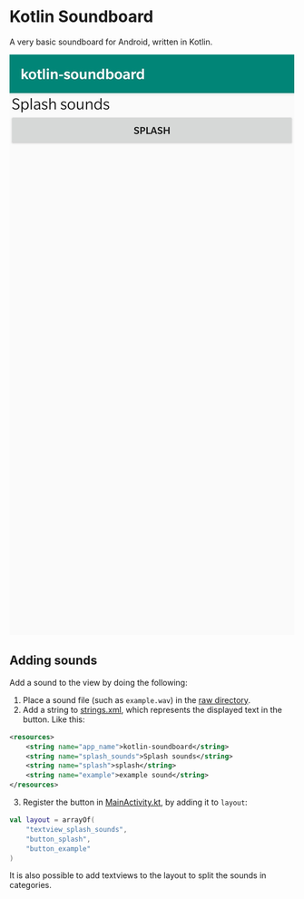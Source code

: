 # Kotlin Soundboard

A very basic soundboard for Android, written in Kotlin. 

![alt text](misc/preview.jpg "Preview of the app")

Adding sounds
----
Add a sound to the view by doing the following:
1) Place a sound file (such as `example.wav`) in the [raw directory](https://github.com/Merg3D/kotlin-soundboard/tree/master/app/src/main/res/raw).
2) Add a string to [strings.xml](https://github.com/Merg3D/kotlin-soundboard/blob/master/app/src/main/res/values/strings.xml), which represents the displayed text in the button. Like this:
```xml
<resources>
    <string name="app_name">kotlin-soundboard</string>
    <string name="splash_sounds">Splash sounds</string>
    <string name="splash">splash</string>
    <string name="example">example sound</string>
</resources>
```
3) Register the button in [MainActivity.kt](https://github.com/Merg3D/kotlin-soundboard/blob/master/app/src/main/java/com/merg3d/kotlin_soundboard/MainActivity.kt), by adding it to `layout`:
```kotlin
val layout = arrayOf(
    "textview_splash_sounds",
    "button_splash",
    "button_example"
)
```
It is also possible to add textviews to the layout to split the sounds in categories.
